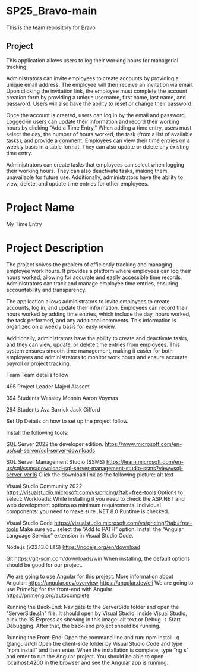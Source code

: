 # SP25_Bravo-main

This is the team repository for Bravo

## Project
This application allows users to log their working hours for managerial tracking.

Administrators can invite employees to create accounts by providing a unique email address. The employee will then receive an invitation via email. Upon clicking the invitation link, the employee must complete the account creation form by providing a unique username, first name, last name, and password. Users will also have the ability to reset or change their password.

Once the account is created, users can log in by the email and password. Logged-in users can update their information and record their working hours by clicking "Add a Time Entry." When adding a time entry, users must select the day, the number of hours worked, the task (from a list of available tasks), and provide a comment. Employees can view their time entries on a weekly basis in a table format. They can also update or delete any existing time entry.

Administrators can create tasks that employees can select when logging their working hours. They can also deactivate tasks, making them unavailable for future use. Additionally, administrators have the ability to view, delete, and update time entries for other employees.

# Project Name
My Time Entry

# Project Description
The project solves the problem of efficiently tracking and managing employee work hours. It provides a platform where employees can log their hours worked, allowing for accurate and easily accessible time records. Administrators can track and manage employee time entries, ensuring accountability and transparency.

The application allows administrators to invite employees to create accounts, log in, and update their information. Employees can record their hours worked by adding time entries, which include the day, hours worked, the task performed, and any additional comments. This information is organized on a weekly basis for easy review.

Additionally, administrators have the ability to create and deactivate tasks, and they can view, update, or delete time entries from employees. This system ensures smooth time management, making it easier for both employees and administrators to monitor work hours and ensure accurate payroll or project tracking.

Team
Team details follow

495 Project Leader
Majed Alasemi

394 Students
Wessley Monnin
Aaron Voymas

294 Students
Ava Barrick
Jack Gifford

Set Up
Details on how to set up the project follow.

Install the following tools:

SQL Server 2022 the developer edition.
https://www.microsoft.com/en-us/sql-server/sql-server-downloads

SQL Server Management Studio (SSMS)
https://learn.microsoft.com/en-us/sql/ssms/download-sql-server-management-studio-ssms?view=sql-server-ver16
Click the download link as the following picture:
alt text

Visual Studio Community 2022
https://visualstudio.microsoft.com/vs/pricing/?tab=free-tools
Options to select:
Workloads: While installing it you need to check the ASP.NET and web development options as minimum requirements.
Individual components: you need to make sure .NET 8.0 Runtime is checked.

Visual Studio Code
https://visualstudio.microsoft.com/vs/pricing/?tab=free-tools
Make sure you select the “Add to PATH” option.
Install the “Angular Language Service” extension in Visual Studio Code.

Node.js (v22.13.0 LTS)
https://nodejs.org/en/download

Git
https://git-scm.com/downloads/win
When installing, the default options should be good for our project.

We are going to use Angular for this project.
More information about Angular:
https://angular.dev/overview
https://angular.dev/cli
We are going to use PrimeNg for the front-end with Angular https://primeng.org/autocomplete

Running the Back-End:
Navigate to the ServerSide folder and open the "ServerSide.sln" file.
It should open by Visual Studio.
Inside Visual Studio, click the IIS Express as showing in this image: alt text or Debug -> Start Debugging.
After that, the back-end project should be running.

Running the Front-End:
Open the command line and run: npm install -g @angular/cli
Open the client-side folder by Visual Studio Code and type “npm install” and then enter.
When the installation is complete, type “ng s” and enter to run the Angular project.
You should be able to open localhost:4200 in the browser and see the Angular app is running.
